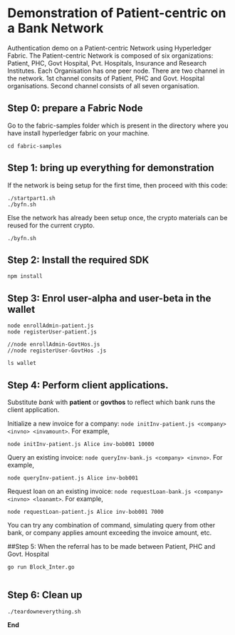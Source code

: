 # Demonstration of Patient-centric on a Bank Network
Authentication demo on a Patient-centric Network using Hyperledger Fabric. The Patient-centric Network is composed of six organizations: Patient, PHC, Govt Hospital, Pvt. Hospitals, Insurance and Research Institutes. Each Organisation has one peer node. There are two channel in the network. 1st  channel consits  of Patient, PHC and Govt. Hospital  organisations. Second channel consists of all seven organisation.

## Step 0: prepare a Fabric Node
Go to the fabric-samples folder which is present in the directory where you have install hyperledger fabric on your machine. 
```
cd fabric-samples
```

## Step 1: bring up everything for demonstration
If the network is being setup for the first time, then proceed with this code: 
```
./startpart1.sh
./byfn.sh
```
Else the network has already been setup once, the crypto materials can be reused for the current crypto.
```
./byfn.sh 
```

## Step 2: Install the required SDK
```
npm install
```

## Step 3: Enrol user-alpha and user-beta in the wallet
```
node enrollAdmin-patient.js
node registerUser-patient.js

//node enrollAdmin-GovtHos.js
//node registerUser-GovtHos .js

ls wallet
```
## Step 4: Perform client applications.
Substitute *bank* with **patient** or **govthos** to reflect which bank runs the client application.

Initialize a new invoice for a company: `node initInv-patient.js <company> <invno> <invamount>`. For example,
```
node initInv-patient.js Alice inv-bob001 10000
```

Query an existing invoice: `node queryInv-bank.js <company> <invno>`. For example,
```
node queryInv-patient.js Alice inv-bob001
```

Request loan on an existing invoice: `node requestLoan-bank.js <company> <invno> <loanamt>`. For example,
```
node requestLoan-patient.js Alice inv-bob001 7000
```

You can try any combination of command, simulating query from other bank, or company applies amount exceeding the invoice amount, etc.

##Step 5: When the referral has to be made between Patient, PHC and Govt. Hospital
```
go run Block_Inter.go 
 
```

## Step 6: Clean up
```
./teardowneverything.sh
```

**End**
